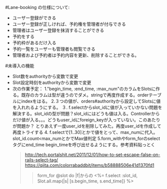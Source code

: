 #Lane-booking の仕様について:
- ユーザー登録ができる
- ユーザー登録が正しければ、予約権を管理者が付与できる
- 管理者はユーザー登録を抹消することができる
- 予約をする
- 予約枠があるだけ入る
- 予約一覧をユーザーも管理者も閲覧できる
- 管理者および予約者は予約内容を更新、削除することができる。

#未導入の機能
- Slot数をauthorityから変数で変更
- Slot設定時刻をauthorityから変数で変更
- 次の作業予定：
  1."begin_time, :end_time, :max_num"のカラムをSlotsに作る。既存のカラムは型が違うのでダメ。stringで再度作成する。orderテーブルにindexをはる。
  2.３つの値が、orders#authorityから設定してSlotsに値を入れれるようにする。
  ３. f.selectからslot_idに値が入っていかない問題を解決する。slot_idの型が問題？slot_idにはどうも値は入る。Controllerからだけ値が入る。。。どうもuser_idにforeign_keyが入っていない。このあたりが問題か？
      とりあえず一度user_idを削除してみた。再度user_idを作成して再度トライする
  4. f.selectで[1..30]とかで値をとって、max_numに代入。slot_id.count<max_numとかでMax値判定
  5.form_withやform_forのselectタグにend_time begin_timeを呼び出せるようにする。参考資料貼っとく
  > http://tech.portalshit.net/2011/12/01/how-to-set-escape-false-on-rails-select-tag/
  > https://qiita.com/colorrabaddbit/items/b58888506e41d1370fd1
  >> form_for @slot do |f|からの
  >> <%= f.select :slot_id, Slot.all.map{|s| [s.begin_time, s.end_time]} %>